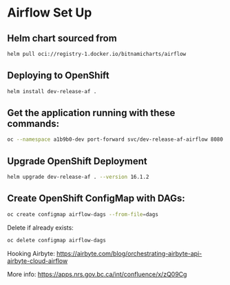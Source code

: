 # Airflow Set Up

## Helm chart sourced from
```sh
helm pull oci://registry-1.docker.io/bitnamicharts/airflow
```

## Deploying to OpenShift
```sh
helm install dev-release-af .
```

## Get the application running with these commands:
```sh
oc --namespace a1b9b0-dev port-forward svc/dev-release-af-airflow 8080:8080
```

## Upgrade OpenShift Deployment
```sh 
helm upgrade dev-release-af . --version 16.1.2  
```

## Create OpenShift ConfigMap with DAGs: 

```sh
oc create configmap airflow-dags --from-file=dags
```

Delete if already exists: 
```sh
oc delete configmap airflow-dags
```

Hooking Airbyte: https://airbyte.com/blog/orchestrating-airbyte-api-airbyte-cloud-airflow

More info: https://apps.nrs.gov.bc.ca/int/confluence/x/zQ09Cg

